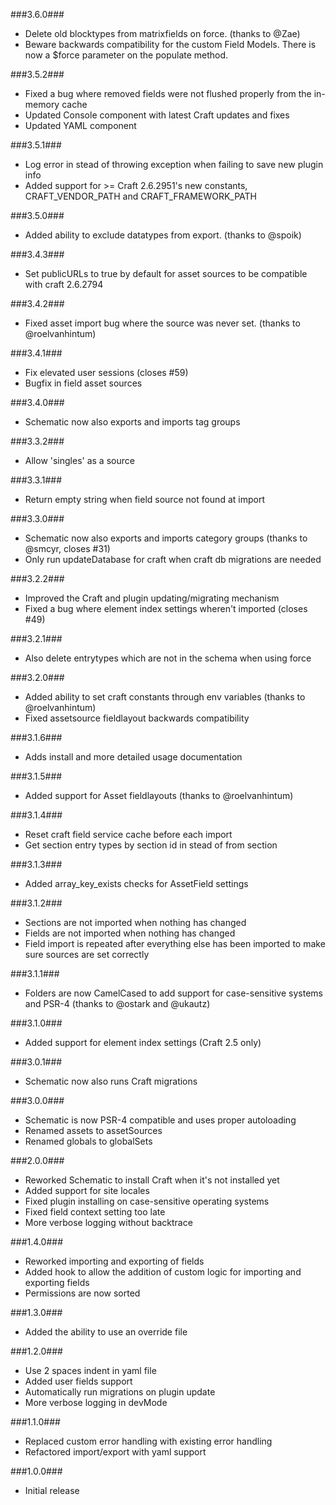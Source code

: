 ###3.6.0###
- Delete old blocktypes from matrixfields on force. (thanks to @Zae)
- Beware backwards compatibility for the custom Field Models. There is now a $force parameter on the populate method.

###3.5.2###
- Fixed a bug where removed fields were not flushed properly from the in-memory cache
- Updated Console component with latest Craft updates and fixes
- Updated YAML component

###3.5.1###
- Log error in stead of throwing exception when failing to save new plugin info
- Added support for >= Craft 2.6.2951's new constants, CRAFT_VENDOR_PATH and CRAFT_FRAMEWORK_PATH

###3.5.0###
- Added ability to exclude datatypes from export. (thanks to @spoik)

###3.4.3###
- Set publicURLs to true by default for asset sources to be compatible with craft 2.6.2794

###3.4.2###
- Fixed asset import bug where the source was never set. (thanks to @roelvanhintum)

###3.4.1###
- Fix elevated user sessions (closes #59)
- Bugfix in field asset sources

###3.4.0###
- Schematic now also exports and imports tag groups

###3.3.2###
- Allow 'singles' as a source

###3.3.1###
- Return empty string when field source not found at import

###3.3.0###
- Schematic now also exports and imports category groups (thanks to @smcyr, closes #31)
- Only run updateDatabase for craft when craft db migrations are needed

###3.2.2###
- Improved the Craft and plugin updating/migrating mechanism
- Fixed a bug where element index settings wheren't imported (closes #49)

###3.2.1###
- Also delete entrytypes which are not in the schema when using force

###3.2.0###
- Added ability to set craft constants through env variables (thanks to @roelvanhintum)
- Fixed assetsource fieldlayout backwards compatibility

###3.1.6###
- Adds install and more detailed usage documentation

###3.1.5###
 - Added support for Asset fieldlayouts (thanks to @roelvanhintum)

###3.1.4###
 - Reset craft field service cache before each import
 - Get section entry types by section id in stead of from section

###3.1.3###
 - Added array_key_exists checks for AssetField settings

###3.1.2###
 - Sections are not imported when nothing has changed
 - Fields are not imported when nothing has changed
 - Field import is repeated after everything else has been imported to make sure sources are set correctly

###3.1.1###
 - Folders are now CamelCased to add support for case-sensitive systems and PSR-4 (thanks to @ostark and @ukautz)

###3.1.0###
 - Added support for element index settings (Craft 2.5 only)

###3.0.1###
 - Schematic now also runs Craft migrations

###3.0.0###
 - Schematic is now PSR-4 compatible and uses proper autoloading
 - Renamed assets to assetSources
 - Renamed globals to globalSets

###2.0.0###
 - Reworked Schematic to install Craft when it's not installed yet
 - Added support for site locales
 - Fixed plugin installing on case-sensitive operating systems
 - Fixed field context setting too late
 - More verbose logging without backtrace

###1.4.0###
 - Reworked importing and exporting of fields
 - Added hook to allow the addition of custom logic for importing and exporting fields
 - Permissions are now sorted

###1.3.0###
 - Added the ability to use an override file

###1.2.0###
 - Use 2 spaces indent in yaml file
 - Added user fields support
 - Automatically run migrations on plugin update
 - More verbose logging in devMode

###1.1.0###
 - Replaced custom error handling with existing error handling
 - Refactored import/export with yaml support

###1.0.0###
 - Initial release
